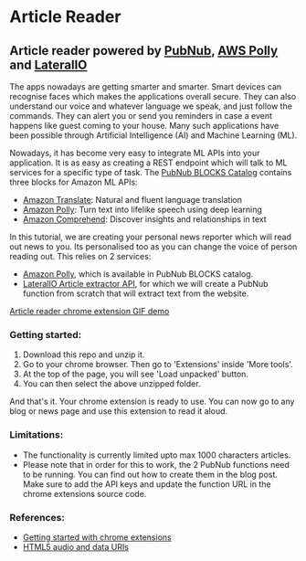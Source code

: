 # Article Reader

## Article reader powered by [PubNub](https://www.pubnub.com/), [AWS Polly](https://aws.amazon.com/polly/) and [LateralIO]()

The apps nowadays are getting smarter and smarter. Smart devices can recognise faces which makes the applications overall secure. They can also understand our voice and whatever language we speak, and just follow the commands. They can alert you or send you reminders in case a event happens like guest coming to your house. Many such applications have been possible through Artificial Intelligence (AI) and Machine Learning (ML).

Nowadays, it has become very easy to integrate ML APIs into your application. It is as easy as creating a REST endpoint which will talk to ML services for a specific type of task. The [PubNub BLOCKS Catalog](https://www.pubnub.com/docs/blocks-catalog) contains three blocks for Amazon ML APIs:
- [Amazon Translate](https://www.pubnub.com/docs/blocks-catalog/amazon-translate?utm_source=Syndication&utm_medium=AWS-Blog&utm_campaign=SYN-CY18-Q2-AWS-Blog): Natural and fluent language translation
- [Amazon Polly](https://www.pubnub.com/docs/blocks-catalog/amazon-polly?utm_source=Syndication&utm_medium=AWS-Blog&utm_campaign=SYN-CY18-Q2-AWS-Blog): Turn text into lifelike speech using deep learning
- [Amazon Comprehend](https://www.pubnub.com/docs/blocks-catalog/amazon-comprehend?utm_source=Syndication&utm_medium=AWS-Blog&utm_campaign=SYN-CY18-Q2-AWS-Blog): Discover insights and relationships in text

In this tutorial, we are creating your personal news reporter which will read out news to you. Its personalised too as you can change the voice of person reading out. This relies on 2 services: 
- [Amazon Polly](https://aws.amazon.com/polly/), which is available in PubNub BLOCKS catalog.
- [LateralIO Article extractor API](https://lateral.io/docs/article-extractor), for which we will create a PubNub function from scratch that will extract text from the website.

[Article reader chrome extension GIF demo](https://github.com/anmolonruby/pubnub_chrome_extension/blob/master/extension.gif "")


### Getting started:

1. Download this repo and unzip it.
2. Go to your chrome browser. Then go to 'Extensions' inside 'More tools'.
3. At the top of the page, you will see 'Load unpacked' button.
4. You can then select the above unzipped folder.

And that's it. Your chrome extension is ready to use. You can now go to any blog or news page and use this extension to read it aloud.

### Limitations:
- The functionality is currently limited upto max 1000 characters articles.
- Please note that in order for this to work, the 2 PubNub functions need to be running. You can find out how to create them in the blog post. Make sure to add the API keys and update the function URL in the chrome extensions source code.


### References:

- [Getting started with chrome extensions](https://developer.chrome.com/extensions/getstarted)
- [HTML5 audio and data URIs](http://www.iandevlin.com/blog/2012/09/html5/html5-media-and-data-uri/)